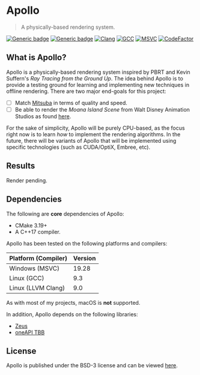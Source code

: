 # Apollo

> A physically-based rendering system.

[![Generic badge](https://img.shields.io/badge/License-BSD3-blue)](LICENSE)
[![Generic badge](https://img.shields.io/badge/Language-C++17-red.svg)](https://en.wikipedia.org/wiki/C%2B%2B17)
[![Clang](https://github.com/marovira/apollo/actions/workflows/clang.yml/badge.svg)](https://github.com/marovira/apollo/actions/workflows/clang.yml)
[![GCC](https://github.com/marovira/apollo/actions/workflows/gcc.yml/badge.svg)](https://github.com/marovira/apollo/actions/workflows/gcc.yml)
[![MSVC](https://github.com/marovira/apollo/actions/workflows/msvc.yml/badge.svg)](https://github.com/marovira/apollo/actions/workflows/msvc.yml)
[![CodeFactor](https://www.codefactor.io/repository/github/marovira/apollo/badge)](https://www.codefactor.io/repository/github/marovira/apollo)


## What is Apollo?

Apollo is a physically-based rendering system inspired by PBRT and Kevin
Suffern's *Ray Tracing from the Ground Up*. The idea behind Apollo is to provide
a testing ground for learning and implementing new techniques in offline
rendering. There are two major end-goals for this project:

- [  ] Match [Mitsuba](https://github.com/mitsuba-renderer/mitsuba) in terms of
  quality and speed.
- [  ] Be able to render the *Moana Island Scene* from Walt Disney Animation
  Studios as found
  [here](https://www.disneyanimation.com/resources/moana-island-scene/).

For the sake of simplicity, Apollo will be purely CPU-based, as the focus right
now is to learn *how* to implement the rendering algorithms. In the future,
there will be variants of Apollo that will be implemented using specific
technologies (such as CUDA/OptiX, Embree, etc).

## Results

Render pending.

## Dependencies

The following are **core** dependencies of Apollo:

* CMake 3.19+
* A C++17 compiler.

Apollo has been tested on the following platforms and compilers:

| Platform (Compiler) | Version |
| ------------------- | ------- |
| Windows (MSVC) | 19.28 |
| Linux (GCC) | 9.3 |
| Linux (LLVM Clang) | 9.0 |

As with most of my projects, macOS is **not** supported.

In addition, Apollo depends on the following libraries:

* [Zeus](https://github.com/marovira/zeus)
* [oneAPI TBB](https://github.com/oneapi-src/oneTBB)

## License

Apollo is published under the BSD-3 license and can be viewed
[here](https://github.com/marovira/apollo/blob/master/LICENSE).
